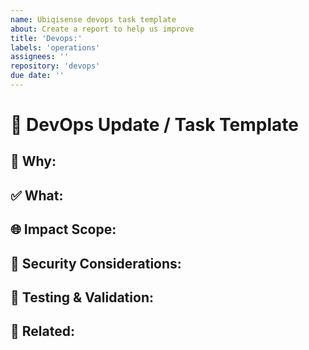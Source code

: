 ```yaml
---
name: Ubiqisense devops task template
about: Create a report to help us improve
title: 'Devops:'
labels: 'operations'
assignees: ''
repository: 'devops'
due date: ''
---
```


# 🔧 DevOps Update / Task Template

## 🧐 Why:
<!--
What’s the motivation or context behind this change?
Is it to improve CI/CD, infrastructure reliability, observability, or automation?
Mention any related incident, ticket, or technical debt if applicable.
-->

## ✅ What:
<!--
Describe the actual change.
Examples:
- Modified a GitHub Action workflow
- Added a new monitoring alert
- Updated Terraform configuration
- Improved deployment script
-->

## 🌐 Impact Scope:
<!--
What systems/environments are affected?
Staging, Production, AWS, Kubernetes, GitHub Actions, etc.?
-->

## 🔐 Security Considerations:
<!--
Are there any security implications?
Do we need to update firewall rules, credentials, etc.?
-->

## 🧪 Testing & Validation:
<!--
How was this change tested?
Was it applied in a non-prod environment first?
-->

## 📎 Related:
<!--
Link to related issues, pull requests, documentation, tickets, etc.
-->


